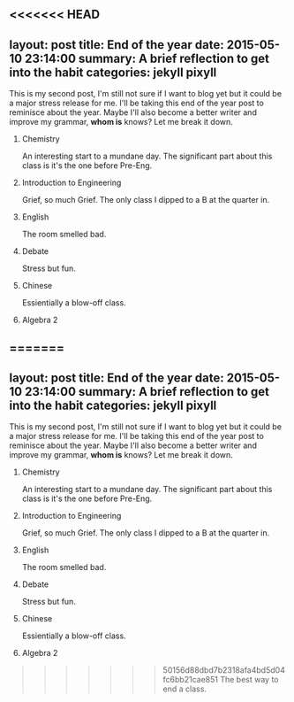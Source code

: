 <<<<<<< HEAD
---
layout:     post
title:      End of the year
date:       2015-05-10 23:14:00
summary:    A brief reflection to get into the habit
categories: jekyll pixyll
---

This is my second post, I'm still not sure if I want to blog yet but it could be a major stress
release for me. I'll be taking this end of the year post to reminisce about the year. Maybe I'll 
also become a better writer and improve my grammar, **whom is** knows? Let me break it down.

1. Chemistry

   An interesting start to a mundane day. The significant part about this class is it's the one before Pre-Eng.

2. Introduction to Engineering

   Grief, so much Grief. The only class I dipped to a B at the quarter in.

3. English

   The room smelled bad.

4. Debate

   Stress but fun.

5. Chinese

   Essientially a blow-off class.

6. Algebra 2

=======
---
layout:     post
title:      End of the year
date:       2015-05-10 23:14:00
summary:    A brief reflection to get into the habit
categories: jekyll pixyll
---

This is my second post, I'm still not sure if I want to blog yet but it could be a major stress
release for me. I'll be taking this end of the year post to reminisce about the year. Maybe I'll 
also become a better writer and improve my grammar, **whom is** knows? Let me break it down.

1. Chemistry

   An interesting start to a mundane day. The significant part about this class is it's the one before Pre-Eng.

2. Introduction to Engineering

   Grief, so much Grief. The only class I dipped to a B at the quarter in.

3. English

   The room smelled bad.

4. Debate

   Stress but fun.

5. Chinese

   Essientially a blow-off class.

6. Algebra 2

>>>>>>> 50156d88dbd7b2318afa4bd5d04fc6bb21cae851
   The best way to end a class.